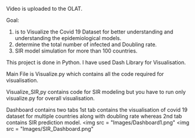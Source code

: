 Video is uploaded to the OLAT.

Goal:
1) is to Visualize the Covid 19 Dataset for better understanding and understanding the epidemiological models.
2) determine the total number of infected and Doubling rate.
3) SIR model simulation for more than 100 countries.

This project is done in Python. I have used Dash Library for Visualisation.


Main File is Visualize.py which contains all the code required for visualisation. 

Visualize_SIR,py contains code for SIR modeling but you have to run only visualize.py for overall visualisation.


Dashboard contains two tabs 1st tab contains the visualisation of covid 19 dataset for multiple countries along with doubling rate whereas 2nd tab contains SIR prediction model.
<img src = "Images/Dashboard1.png"
<img src = "Images/SIR_Dashboard.png"
